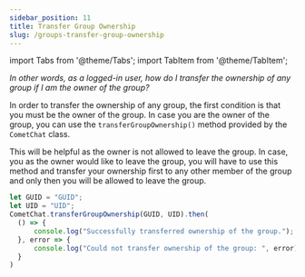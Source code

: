 ```yaml
---
sidebar_position: 11
title: Transfer Group Ownership
slug: /groups-transfer-group-ownership
---
```


import Tabs from '@theme/Tabs';
import TabItem from '@theme/TabItem';


_In other words, as a logged-in user, how do I transfer the ownership of any group if I am the owner of the group?_

In order to transfer the ownership of any group, the first condition is that you must be the owner of the group. In case you are the owner of the group, you can use the `transferGroupOwnership()` method provided by the `CometChat` class.

This will be helpful as the owner is not allowed to leave the group. In case, you as the owner would like to leave the group, you will have to use this method and transfer your ownership first to any other member of the group and only then you will be allowed to leave the group.

<Tabs>
<TabItem value="Javascript" label="Javascript">

  ```javascript
let GUID = "GUID";
let UID = "UID";
CometChat.transferGroupOwnership(GUID, UID).then(
    () => {
        console.log("Successfully transferred ownership of the group.");
    }, error => {
        console.log("Could not transfer ownership of the group: ", error);
    }
)
  ```
</TabItem>
</Tabs>
